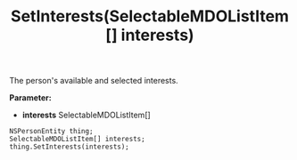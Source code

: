 ﻿---
uid: crmscript_ref_NSPersonEntity_SetInterests
title: SetInterests(SelectableMDOListItem[] interests)
intellisense: NSPersonEntity.SetInterests
keywords: NSPersonEntity, GetInterests
so.topic: reference
---

The person's available and selected interests.

**Parameter:** 
 - **interests** SelectableMDOListItem[]

```crmscript
NSPersonEntity thing;
SelectableMDOListItem[] interests;
thing.SetInterests(interests);
```

